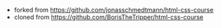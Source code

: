 - forked from https://github.com/jonasschmedtmann/html-css-course
- cloned from https://github.com/BorisTheTripper/html-css-course

